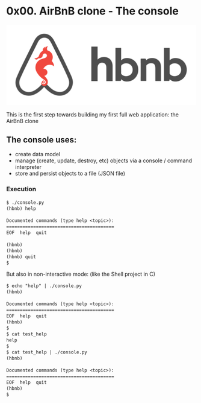 # 0x00. AirBnB clone - The console

![AirBnB Clone](hbnb.png)

This is the first step towards building my first full web application: the AirBnB clone

## The console uses:

- create data model
- manage (create, update, destroy, etc) objects via a console / command interpreter
- store and persist objects to a file (JSON file)


<h3>Execution</h3>

<pre><code>$ ./console.py
(hbnb) help

Documented commands (type help &lt;topic&gt;):
========================================
EOF  help  quit

(hbnb)
(hbnb)
(hbnb) quit
$
</code></pre>

<p>But also in non-interactive mode: (like the Shell project in C)</p>

<pre><code>$ echo "help" | ./console.py
(hbnb)

Documented commands (type help &lt;topic&gt;):
========================================
EOF  help  quit
(hbnb)
$
$ cat test_help
help
$
$ cat test_help | ./console.py
(hbnb)

Documented commands (type help &lt;topic&gt;):
========================================
EOF  help  quit
(hbnb)
$
</code></pre>
